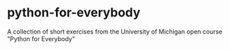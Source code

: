 # python-for-everybody
A collection of short exercises from the University of Michigan open course "Python for Everybody"
